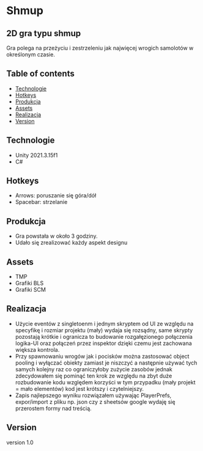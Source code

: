 # Shmup 
## 2D gra typu shmup

Gra polega na przeżyciu i zestrzeleniu jak najwięcej wrogich samolotów w określonym czasie.

## Table of contents
* [Technologie](#technologie)
* [Hotkeys](#hotkeys)
* [Produkcja](#produkcja)
* [Assets](#assets)
* [Realizacja](#realizacja)
* [Version](#version)

## Technologie
- Unity 2021.3.15f1
- C#

## Hotkeys
- Arrows: poruszanie się góra/dół
- Spacebar: strzelanie

## Produkcja
- Gra powstała w około 3 godziny.
- Udało się zrealizować każdy aspekt designu

## Assets
- TMP
- Grafiki BLS
- Grafiki SCM

## Realizacja
- Użycie eventów z singletoenm i jednym skryptem od UI ze względu na specyfikę i rozmiar projektu (mały) wydaja się rozsądny, same skrypty pozostają krótkie i ogranicza to budowanie rozgałęzionego połączenia logika-UI oraz połączeń przez inspektor dzięki czemu jest zachowana większa kontrola.
- Przy spawnowaniu wrogów jak i pocisków można zastosować object pooling i wyłączać obiekty zamiast je niszczyć a następnie używać tych samych kolejny raz co ograniczyłoby zużycie zasobów jednak zdecydowałem się pominąć ten krok ze względu na zbyt duże rozbudowanie kodu względem korzyści w tym przypadku (mały projekt = mało elementów) kod jest krótszy i czytelniejszy. 
- Zapis najlepszego wyniku rozwiązałem używając PlayerPrefs, expor/import z pliku np. json czy z sheetsów google wydaję się przerostem formy nad treścią.

## Version

version 1.0
